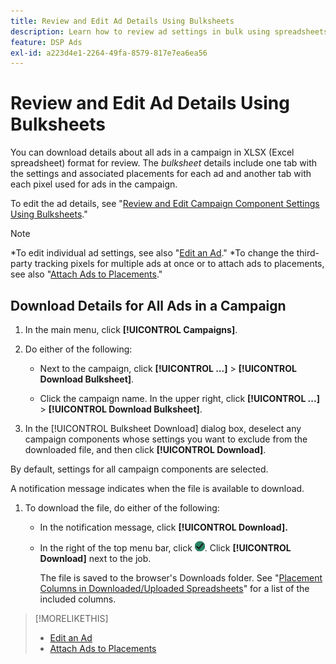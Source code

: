 ```yaml
---
title: Review and Edit Ad Details Using Bulksheets
description: Learn how to review ad settings in bulk using spreadsheets.
feature: DSP Ads
exl-id: a223d4e1-2264-49fa-8579-817e7ea6ea56
---
```

# Review and Edit Ad Details Using Bulksheets

<!-- I should probably change this filename and get __?__ to set up a redirect from the old file to the new file. -->

You can download details about all ads in a campaign in XLSX (Excel spreadsheet) format for review. The *bulksheet* details include one tab with the settings and associated placements for each ad and another tab with each pixel used for ads in the campaign.

To edit the ad details, see "[Review and Edit Campaign Component Settings Using Bulksheets](/help/dsp/campaign-management/campaign-components-review-edit.md)."

>[!NOTE]
>
>*To edit individual ad settings, see also "[Edit an Ad](/help/dsp/campaign-management/ads/ad-edit.md)."
>*To change the third-party tracking pixels for multiple ads at once or to attach ads to placements, see also "[Attach Ads to Placements](/help/dsp/campaign-management/ads/ad-attach-to-placement.md)."

## Download Details for All Ads in a Campaign

1. In the main menu, click **[!UICONTROL Campaigns]**.

1. Do either of the following:
  
   * Next to the campaign, click **[!UICONTROL ...]** > **[!UICONTROL Download Bulksheet]**.
   
   * Click the campaign name. In the upper right, click **[!UICONTROL ...]** > **[!UICONTROL Download Bulksheet]**.

1. In the [!UICONTROL Bulksheet Download] dialog box, deselect any campaign components whose settings you want to exclude from the downloaded file, and then click **[!UICONTROL Download]**.

  By default, settings for all campaign components are selected.
  
  A notification message indicates when the file is available to download.
  
1. To download the file, do either of the following:
  
   * In the notification message, click **[!UICONTROL Download].**
   
   * In the right of the top menu bar, click ![Jobs](/help/dsp/assets/downloads.png). Click **[!UICONTROL Download]** next to the job.
   
     The file is saved to the browser's Downloads folder. See "[Placement Columns in Downloaded/Uploaded Spreadsheets](#qa-sheet-columns)" for a list of the included columns.

>[!MORELIKETHIS]
>
>* [Edit an Ad](/help/dsp/campaign-management/ads/ad-edit.md)
>* [Attach Ads to Placements](/help/dsp/campaign-management/ads/ad-attach-to-placement.md)
